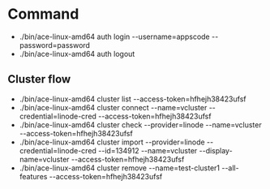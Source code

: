 # Command

- ./bin/ace-linux-amd64 auth login --username=appscode --password=password
- ./bin/ace-linux-amd64 auth logout 

## Cluster flow

- ./bin/ace-linux-amd64 cluster list --access-token=hfhejh38423ufsf
- ./bin/ace-linux-amd64 cluster connect  --name=vcluster --credential=linode-cred --access-token=hfhejh38423ufsf
- ./bin/ace-linux-amd64 cluster check --provider=linode --name=vcluster --access-token=hfhejh38423ufsf 
- ./bin/ace-linux-amd64 cluster import --provider=linode --credential=linode-cred --id=134912 --name=vcluster --display-name=vcluster --access-token=hfhejh38423ufsf
- ./bin/ace-linux-amd64 cluster remove --name=test-cluster1 --all-features --access-token=hfhejh38423ufsf